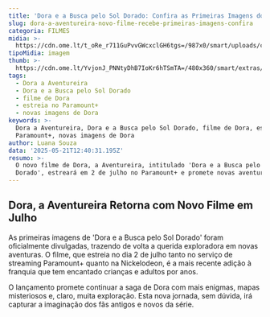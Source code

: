 ```yaml
---
title: 'Dora e a Busca pelo Sol Dorado: Confira as Primeiras Imagens do Novo Filme'
slug: dora-a-aventureira-novo-filme-recebe-primeiras-imagens-confira
categoria: FILMES
midia: >-
  https://cdn.ome.lt/t_oRe_r711GuPvvGWcxclGH6tgs=/987x0/smart/uploads/conteudo/fotos/Design_sem_nome9.png
tipoMidia: imagem
thumb: >-
  https://cdn.ome.lt/YvjonJ_PNNtyDhB7IoKr6hTSmTA=/480x360/smart/extras/conteudos/Design_sem_nome9.png
tags:
  - Dora a Aventureira
  - Dora e a Busca pelo Sol Dorado
  - filme de Dora
  - estreia no Paramount+
  - novas imagens de Dora
keywords: >-
  Dora a Aventureira, Dora e a Busca pelo Sol Dorado, filme de Dora, estreia no
  Paramount+, novas imagens de Dora
author: Luana Souza
data: '2025-05-21T12:40:31.195Z'
resumo: >-
  O novo filme de Dora, a Aventureira, intitulado 'Dora e a Busca pelo Sol
  Dorado', estreará em 2 de julho no Paramount+ e promete novas aventuras.
---
```


## Dora, a Aventureira Retorna com Novo Filme em Julho

<blockquote class="twitter-tweet"><a href="https://twitter.com/user/status/1924885642242081237"></a></blockquote>

As primeiras imagens de 'Dora e a Busca pelo Sol Dorado' foram oficialmente divulgadas, trazendo de volta a querida exploradora em novas aventuras. O filme, que estreia no dia 2 de julho tanto no serviço de streaming Paramount+ quanto na Nickelodeon, é a mais recente adição à franquia que tem encantado crianças e adultos por anos.

O lançamento promete continuar a saga de Dora com mais enigmas, mapas misteriosos e, claro, muita exploração. Esta nova jornada, sem dúvida, irá capturar a imaginação dos fãs antigos e novos da série.
